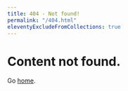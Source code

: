 ```yaml
---
title: 404 - Not found!
permalink: "/404.html"
eleventyExcludeFromCollections: true
---
```


# Content not found.

Go <a href="/" class="text-sky-600 hover:text-sky-700 hover:underline dark:text-sky-400 dark:hover:text-sky-300">home</a>.

<!--

Read more: https://www.11ty.dev/docs/quicktips/not-found/

This is compatible with:

- GitHub Pages: https://help.github.com/articles/creating-a-custom-404-page-for-your-github-pages-site/
- GitLab Pages: https://docs.gitlab.com/ee/user/project/pages/introduction.html#custom-error-codes-pages
- Netlify: https://www.netlify.com/docs/redirects/#custom-404
- Cloudflare Pages: https://developers.cloudflare.com/pages/platform/serving-pages/#not-found-behavior
- Vercel: https://vercel.com/guides/custom-404-page#static-site-generator-ssg
-->
